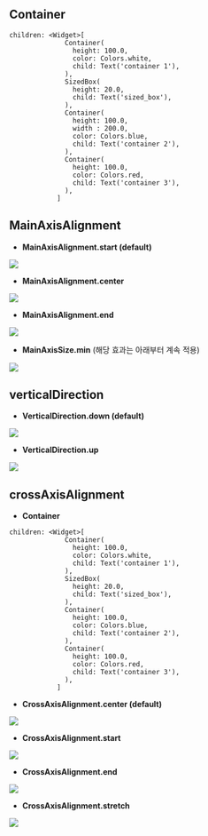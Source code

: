 ## Container
```
children: <Widget>[
              Container(
                height: 100.0,
                color: Colors.white,
                child: Text('container 1'),
              ),
              SizedBox(
                height: 20.0,
                child: Text('sized_box'),
              ),
              Container(
                height: 100.0,
                width : 200.0,
                color: Colors.blue,
                child: Text('container 2'),
              ),
              Container(
                height: 100.0,
                color: Colors.red,
                child: Text('container 3'),
              ),
            ]
```
## MainAxisAlignment
* __MainAxisAlignment.start (default)__      
<img src="https://user-images.githubusercontent.com/33628588/100632280-ffbe9a80-336f-11eb-84a5-959e347733f0.png">   

* __MainAxisAlignment.center__   
<img src="https://user-images.githubusercontent.com/33628588/100634149-457c6280-3372-11eb-8dfc-6a461937ef9e.png">   
   
* __MainAxisAlignment.end__   
<img src="https://user-images.githubusercontent.com/33628588/100634373-93916600-3372-11eb-8a7e-d8d87ce3da29.png">   
   
* __MainAxisSize.min__ (해당 효과는 아래부터 계속 적용)
<img src="https://user-images.githubusercontent.com/33628588/100633177-174a5300-3371-11eb-9fab-b3389f86f0bd.png">   


## verticalDirection
* __VerticalDirection.down (default)__   
<img src="https://user-images.githubusercontent.com/33628588/100633177-174a5300-3371-11eb-9fab-b3389f86f0bd.png">   

* __VerticalDirection.up__   
<img src="https://user-images.githubusercontent.com/33628588/100633541-8f187d80-3371-11eb-9989-3c7319a6edf8.png">   


## crossAxisAlignment   
* __Container__   
```
children: <Widget>[
              Container(
                height: 100.0,
                color: Colors.white,
                child: Text('container 1'),
              ),
              SizedBox(
                height: 20.0,
                child: Text('sized_box'),
              ),
              Container(
                height: 100.0,
                color: Colors.blue,
                child: Text('container 2'),
              ),
              Container(
                height: 100.0,
                color: Colors.red,
                child: Text('container 3'),
              ),
            ]
```
* __CrossAxisAlignment.center (default)__   
<img src="https://user-images.githubusercontent.com/33628588/100635605-0ea74c00-3374-11eb-930f-6f523a9bfc0a.png">   

* __CrossAxisAlignment.start__   
<img src="https://user-images.githubusercontent.com/33628588/100635507-f2a3aa80-3373-11eb-9612-1aa527462bd2.png">   

* __CrossAxisAlignment.end__   
<img src="https://user-images.githubusercontent.com/33628588/100635712-2da5de00-3374-11eb-885b-e690a02ed88e.png">   

* __CrossAxisAlignment.stretch__   
<img src="https://user-images.githubusercontent.com/33628588/100635805-50d08d80-3374-11eb-904a-9f6acd36bc32.png">   